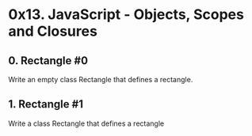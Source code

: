 # 0x13. JavaScript - Objects, Scopes and Closures

## 0. Rectangle #0

Write an empty class Rectangle that defines a rectangle.

## 1. Rectangle #1

Write a class Rectangle that defines a rectangle
